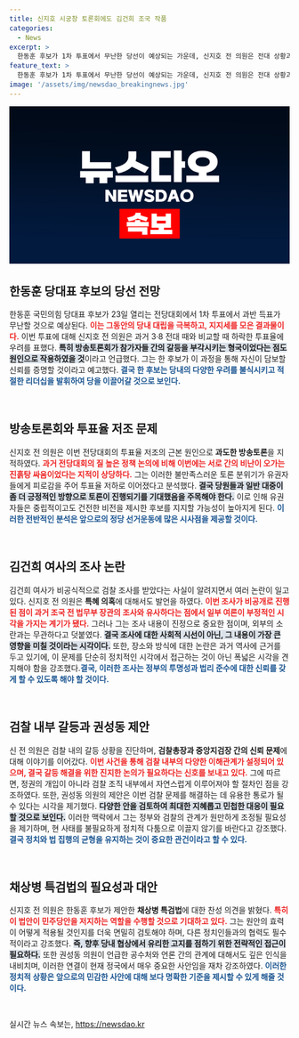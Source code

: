 ```yaml
---
title: 신지호 시궁창 토론회에도 김건희 조국 작품
categories:
  - News
excerpt: >
  한동훈 후보가 1차 투표에서 무난한 당선이 예상되는 가운데, 신지호 전 의원은 전대 상황과 검찰 문제에 대한 심층 분석을 전했다. 한편, 김건희 여사의 비공식 조사 내용과 검찰 내부 갈등도 주목받고 있다.
feature_text: >
  한동훈 후보가 1차 투표에서 무난한 당선이 예상되는 가운데, 신지호 전 의원은 전대 상황과 검찰 문제에 대한 심층 분석을 전했다. 한편, 김건희 여사의 비공식 조사 내용과 검찰 내부 갈등도 주목받고 있다.
image: '/assets/img/newsdao_breakingnews.jpg'
---
```


<p><img src="/assets/img/newsdao_breakingnews.jpg" alt="pcversion 속보" /></p>

<h2 data-ke-size="size26">한동훈 당대표 후보의 당선 전망</h2>

<p data-ke-size="size16">한동훈 국민의힘 당대표 후보가 23일 열리는 전당대회에서 1차 투표에서 과반 득표가 무난할 것으로 예상된다. <b><span style="color: #ee2323;">이는 그동안의 당내 대립을 극복하고, 지지세를 모은 결과물이다.</span></b> 이번 투표에 대해 신지호 전 의원은 과거 3·8 전대 때와 비교할 때 하락한 투표율에 우려를 표했다. <b><span style="background-color: #21538527;">특히 방송토론회가 참가자들 간의 갈등을 부각시키는 형국이었다는 점도 원인으로 작용하였을 것</span></b>이라고 언급했다. 그는 한 후보가 이 과정을 통해 자신이 담보할 신뢰를 증명할 것이라고 예고했다. <b><span style="color: #1a5490;">결국 한 후보는 당내의 다양한 우려를 불식시키고 적절한 리더십을 발휘하여 당을 이끌어갈 것으로 보인다.</span></b></p>

<p data-ke-size="size16">&nbsp;</p>

<h2 data-ke-size="size26">방송토론회와 투표율 저조 문제</h2>

<p data-ke-size="size16">신지호 전 의원은 이번 전당대회의 투표율 저조의 근본 원인으로 <b>과도한 방송토론</b>을 지적하였다. <b><span style="color: #ee2323;">과거 전당대회의 질 높은 정책 논의에 비해 이번에는 서로 간의 비난이 오가는 진흙탕 싸움이었다는 지적이 상당하다.</span></b> 그는 이러한 불만족스러운 토론 분위기가 유권자들에게 피로감을 주어 투표율 저하로 이어졌다고 분석했다. <b><span style="background-color: #21538527;">결국 당원들과 일반 대중이 좀 더 긍정적인 방향으로 토론이 진행되기를 기대했음을 주목해야 한다.</span></b> 이로 인해 유권자들은 중립적이고도 건전한 비전을 제시한 후보를 지지할 가능성이 높아지게 된다. <b><span style="color: #1a5490;">이러한 전반적인 분석은 앞으로의 정당 선거운동에 많은 시사점을 제공할 것이다.</span></b></p>

<p data-ke-size="size16">&nbsp;</p>

<h2 data-ke-size="size26">김건희 여사의 조사 논란</h2>

<p data-ke-size="size16">김건희 여사가 비공식적으로 검찰 조사를 받았다는 사실이 알려지면서 여러 논란이 일고 있다. 신지호 전 의원은 <b>특혜 의혹</b>에 대해서도 발언을 하였다. <b><span style="color: #ee2323;">이번 조사가 비공개로 진행된 점이 과거 조국 전 법무부 장관의 조사와 유사하다는 점에서 일부 여론이 부정적인 시각을 가지는 계기가 됐다.</span></b> 그러나 그는 조사 내용이 진정으로 중요한 점이며, 외부의 소란과는 무관하다고 덧붙였다. <b><span style="background-color: #21538527;">결국 조사에 대한 사회적 시선이 아닌, 그 내용이 가장 큰 영향을 미칠 것이라는 시각이다.</span></b> 또한, 장소와 방식에 대한 논란은 과거 역사에 근거를 두고 있기에, 이 문제를 단순히 정치적인 시각에서 접근하는 것이 아닌 폭넓은 시각을 견지해야 함을 강조했다.<b><span style="color: #1a5490;">결국, 이러한 조사는 정부의 투명성과 법리 준수에 대한 신뢰를 갖게 할 수 있도록 해야 할 것이다.</span></b></p>

<p data-ke-size="size16">&nbsp;</p>

<h2 data-ke-size="size26">검찰 내부 갈등과 권성동 제안</h2>

<p data-ke-size="size16">신 전 의원은 검찰 내의 갈등 상황을 진단하며, <b>검찰총장과 중앙지검장 간의 신뢰 문제</b>에 대해 이야기를 이어갔다. <b><span style="color: #ee2323;">이번 사건을 통해 검찰 내부의 다양한 이해관계가 설정되어 있으며, 결국 갈등 해결을 위한 진지한 논의가 필요하다는 신호를 보내고 있다.</span></b> 그에 따르면, 정권의 개입이 아니라 검찰 조직 내부에서 자연스럽게 이루어져야 할 절차인 점을 강조하였다. 또한, 권성동 의원의 제안은 이번 검찰 문제를 해결하는 데 유용한 통로가 될 수 있다는 시각을 제기했다. <b><span style="background-color: #21538527;">다양한 안을 검토하여 최대한 지혜롭고 민첩한 대응이 필요할 것으로 보인다.</span></b> 이러한 맥락에서 그는 정부와 검찰의 관계가 원만하게 조정될 필요성을 제기하며, 현 사태를 불필요하게 정치적 다툼으로 이끌지 않기를 바란다고 강조했다. <b><span style="color: #1a5490;">결국 정치와 법 집행의 균형을 유지하는 것이 중요한 관건이라고 할 수 있다.</span></b></p>

<p data-ke-size="size16">&nbsp;</p>

<h2 data-ke-size="size26">채상병 특검법의 필요성과 대안</h2>

<p data-ke-size="size16">신지호 전 의원은 한동훈 후보가 제안한 <b>채상병 특검법</b>에 대한 찬성 의견을 밝혔다. <b><span style="color: #ee2323;">특히 이 법안이 민주당안을 저지하는 역할을 수행할 것으로 기대하고 있다.</span></b> 그는 원안의 효력이 어떻게 적용될 것인지를 더욱 면밀히 검토해야 하며, 다른 정치인들과의 협력도 필수적이라고 강조했다. <b><span style="background-color: #21538527;">즉, 향후 당내 협상에서 유리한 고지를 점하기 위한 전략적인 접근이 필요하다.</span></b> 또한 권성동 의원이 언급한 공수처와 언론 간의 관계에 대해서도 깊은 인식을 내비치며, 이러한 연결이 현재 정국에서 매우 중요한 사안임을 재차 강조하였다. <b><span style="color: #1a5490;">이러한 정치적 상황은 앞으로의 민감한 사안에 대해 보다 명확한 기준을 제시할 수 있게 해줄 것이다.</span></b></p>

<p data-ke-size="size16">&nbsp;</p>
실시간 뉴스 속보는, <a href="https://newsdao.kr" rel="dofollow">https://newsdao.kr</a>


